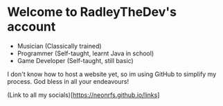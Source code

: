 # Welcome to RadleyTheDev's account

- Musician (Classically trained)
- Programmer (Self-taught, learnt Java in school)
- Game Developer (Self-taught, still basic)

I don't know how to host a website yet, so im using GitHub to simplify my process.
God bless in all your endeavours!

(Link to all my socials)[https://neonrfs.github.io/links]
